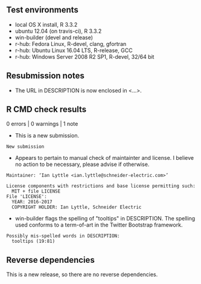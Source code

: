 ## Test environments

* local OS X install, R 3.3.2
* ubuntu 12.04 (on travis-ci), R 3.3.2
* win-builder (devel and release)
* r-hub: Fedora Linux, R-devel, clang, gfortran
* r-hub: Ubuntu Linux 16.04 LTS, R-release, GCC
* r-hub: Windows Server 2008 R2 SP1, R-devel, 32/64 bit

## Resubmission notes

* The URL in DESCRIPTION is now enclosed in <...>.

## R CMD check results

0 errors | 0 warnings | 1 note

* This is a new submission.

```
New submission
```

* Appears to pertain to manual check of maintainter and license. I believe no action to be necessary, please advise if otherwise.

```
Maintainer: ‘Ian Lyttle <ian.lyttle@schneider-electric.com>’

License components with restrictions and base license permitting such:
  MIT + file LICENSE
File 'LICENSE':
  YEAR: 2016-2017
  COPYRIGHT HOLDER: Ian Lyttle, Schneider Electric
```

* win-builder flags the spelling of "tooltips" in DESCRIPTION. The spelling used conforms to a term-of-art in the Twitter Bootstrap framework.

```
Possibly mis-spelled words in DESCRIPTION:
  tooltips (19:81)
```

## Reverse dependencies

This is a new release, so there are no reverse dependencies.


